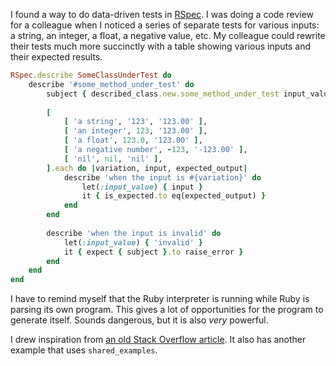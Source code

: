 I found a way to do data-driven tests in [RSpec](http://rspec.info/).  I was
doing a code review for a colleague when I noticed a series of separate tests
for various inputs: a string, an integer, a float, a negative value, etc.  My
colleague could rewrite their tests much more succinctly with a table showing
various inputs and their expected results.

```ruby
RSpec.describe SomeClassUnderTest do
    describe '#some_method_under_test' do
        subject { described_class.new.some_method_under_test input_value }
        
        [
            [ 'a string', '123', '123.00' ],
            [ 'an integer', 123, '123.00' ],
            [ 'a float', 123.0, '123.00' ],
            [ 'a negative number', -123, '-123.00' ],
            [ 'nil', nil, 'nil' ],
        ].each do |variation, input, expected_output|
            describe 'when the input is #{variation}' do
                let(:input_value) { input }
                it { is_expected.to eq(expected_output) }
            end
        end
        
        describe 'when the input is invalid' do
            let(:input_value) { 'invalid' }
            it { expect { subject }.to raise_error }
        end
    end
end
```

I have to remind myself that the Ruby interpreter is running while Ruby is
parsing its own program.  This gives a lot of opportunities for the program to
generate itself.  Sounds dangerous, but it is also _very_ powerful.

I drew inspiration from
[an old Stack Overflow article](https://stackoverflow.com/questions/8754582/best-way-to-organize-tests-in-rspec-that-have-a-combinations-of-factor).
It also has another example that uses `shared_examples`.
